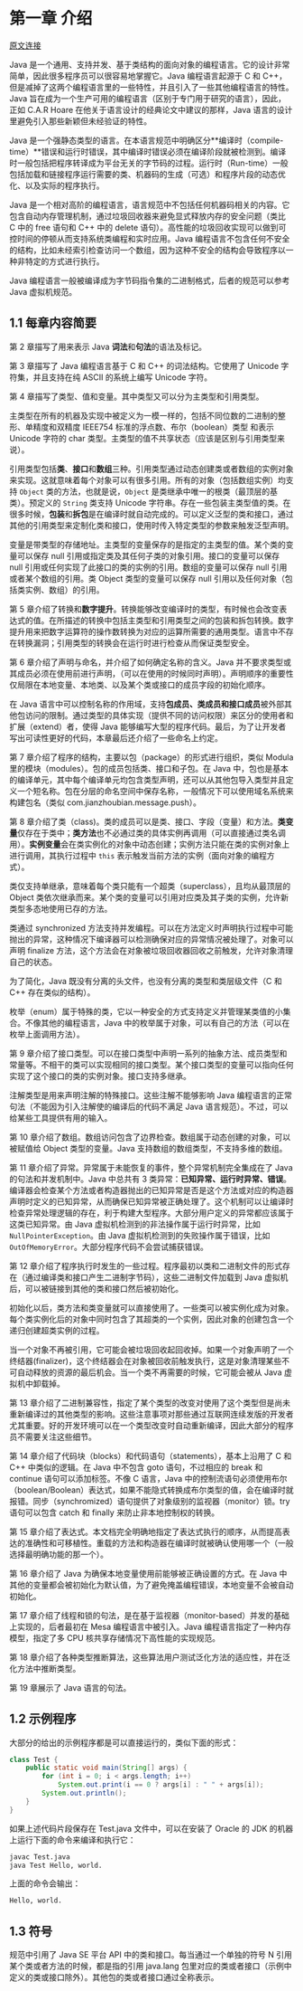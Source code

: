 # 第一章 介绍

[原文连接](https://docs.oracle.com/javase/specs/jls/se8/html/jls-1.html)

Java 是一个通用、支持并发、基于类结构的面向对象的编程语言。它的设计非常简单，因此很多程序员可以很容易地掌握它。Java 编程语言起源于 C 和 C++，但是减掉了这两个编程语言里的一些特性，并且引入了一些其他编程语言的特性。Java 旨在成为一个生产可用的编程语言（区别于专门用于研究的语言），因此，正如 C.A.R Hoare 在他关于语言设计的经典论文中建议的那样，Java 语言的设计里避免引入那些新颖但未经验证的特性。

Java 是一个强静态类型的语言。在本语言规范中明确区分**编译时（compile-time）**错误和运行时错误，其中编译时错误必须在编译阶段就被检测到。编译时一般包括把程序转译成为平台无关的字节码的过程。运行时（Run-time）一般包括加载和链接程序运行需要的类、机器码的生成（可选）和程序片段的动态优化、以及实际的程序执行。

Java 是一个相对高阶的编程语言，语言规范中不包括任何机器码相关的内容。它包含自动内存管理机制，通过垃圾回收器来避免显式释放内存的安全问题（类比 C 中的 free 语句和 C++ 中的 delete 语句）。高性能的垃圾回收实现可以做到可控时间的停顿从而支持系统类编程和实时应用。Java 编程语言不包含任何不安全的结构，比如未经索引检查访问一个数组，因为这种不安全的结构会导致程序以一种非特定的方式进行执行。

Java 编程语言一般被编译成为字节码指令集的二进制格式，后者的规范可以参考 Java 虚拟机规范。

## 1.1 每章内容简要

第 2 章描写了用来表示 Java **词法**和**句法**的语法及标记。

第 3 章描写了 Java 编程语言基于 C 和 C++ 的词法结构。它使用了 Unicode 字符集，并且支持在纯 ASCII 的系统上编写 Unicode 字符。

第 4 章描写了类型、值和变量。其中类型又可以分为主类型和引用类型。

主类型在所有的机器及实现中被定义为一模一样的，包括不同位数的二进制的整形、单精度和双精度 IEEE754 标准的浮点数、布尔（boolean）类型 和表示 Unicode 字符的 char 类型。主类型的值不共享状态（应该是区别与引用类型来说）。

引用类型包括**类**、**接口**和**数组**三种。引用类型通过动态创建类或者数组的实例对象来实现。这就意味着每个对象可以有很多引用。所有的对象（包括数组实例）均支持 `Object` 类的方法，也就是说，`Object` 是类继承中唯一的根类（最顶层的基类）。预定义的 `String` 类支持 Unicode 字符串。存在一些包装主类型值的类。在很多时候，**包装**和**拆包**是在编译时就自动完成的。可以定义泛型的类和接口，通过其他的引用类型来定制化类和接口，使用时传入特定类型的参数来触发泛型声明。

变量是带类型的存储地址。主类型的变量保存的是指定的主类型的值。某个类的变量可以保存 null 引用或指定类及其任何子类的对象引用。接口的变量可以保存 null 引用或任何实现了此接口的类的实例的引用。数组的变量可以保存 null 引用或者某个数组的引用。类 Object 类型的变量可以保存 null 引用以及任何对象（包括类实例、数组）的引用。

第 5 章介绍了转换和**数字提升**。转换能够改变编译时的类型，有时候也会改变表达式的值。在所描述的转换中包括主类型和引用类型之间的包装和拆包转换。数字提升用来把数字运算符的操作数转换为对应的运算所需要的通用类型。语言中不存在转换漏洞；引用类型的转换会在运行时进行检查从而保证类型安全。

第 6 章介绍了声明与命名，并介绍了如何确定名称的含义。Java 并不要求类型或其成员必须在使用前进行声明，（可以在使用的时候同时声明）。声明顺序的重要性仅局限在本地变量、本地类、以及某个类或接口的成员字段的初始化顺序。

在 Java 语言中可以控制名称的作用域，支持**包成员、类成员和接口成员**被外部其他包访问的限制。通过类型的具体实现（提供不同的访问权限）来区分的使用者和扩展（extend）者，使得 Java 能够编写大型的程序代码。最后，为了让开发者写出可读性更好的代码，本章最后还介绍了一些命名上约定。

第 7 章介绍了程序的结构，主要以包（package）的形式进行组织，类似 Modula 里的模块（modules）。包的成员包括类、接口和子包。在 Java 中，包也是基本的编译单元，其中每个编译单元均包含类型声明，还可以从其他包导入类型并且定义一个短名称。包在分层的命名空间中保存名称，一般情况下可以使用域名系统来构建包名（类似 com.jianzhoubian.message.push）。

第 8 章介绍了类（class)。类的成员可以是类、接口、字段（变量）和方法。**类变量**仅存在于类中；**类方法**也不必通过类的具体实例再调用（可以直接通过类名调用）。**实例变量**会在类实例化的对象中动态创建；实例方法只能在类的实例对象上进行调用，其执行过程中 `this` 表示触发当前方法的实例（面向对象的编程方式）。

类仅支持单继承，意味着每个类只能有一个超类（superclass），且均从最顶层的 Object 类依次继承而来。某个类的变量可以引用对应类及其子类的实例，允许新类型多态地使用已存的方法。

类通过 synchronized 方法支持并发编程。可以在方法定义时声明执行过程中可能抛出的异常，这种情况下编译器可以检测确保对应的异常情况被处理了。对象可以声明 finalize 方法，这个方法会在对象被垃圾回收器回收之前触发，允许对象清理自己的状态。

为了简化，Java 既没有分离的头文件，也没有分离的类型和类层级文件（C 和 C++ 存在类似的结构）。

枚举（enum）属于特殊的类，它以一种安全的方式支持定义并管理某类值的小集合。不像其他的编程语言，Java 中的枚举属于对象，可以有自己的方法（可以在枚举上面调用方法）。

第 9 章介绍了接口类型。可以在接口类型中声明一系列的抽象方法、成员类型和常量等。不相干的类可以实现相同的接口类型。某个接口类型的变量可以指向任何实现了这个接口的类的实例对象。接口支持多继承。

注解类型是用来声明注解的特殊接口。这些注解不能够影响 Java 编程语言的正常句法（不能因为引入注解使的编译后的代码不满足 Java 语言规范）。不过，可以给某些工具提供有用的输入。

第 10 章介绍了数组。数组访问包含了边界检查。数组属于动态创建的对象，可以被赋值给 Object 类型的变量。Java 支持数组的数组类型，不支持多维的数组。

第 11 章介绍了异常。异常属于未能恢复的事件，整个异常机制完全集成在了 Java 的句法和并发机制中。Java 中总共有 3 类异常：**已知异常、运行时异常、错误**。编译器会检查某个方法或者构造器抛出的已知异常是否是这个方法或对应的构造器声明时定义的已知异常，从而确保已知异常被正确处理了。这个机制可以让编译时检查异常处理逻辑的存在，利于构建大型程序。大部分用户定义的异常都应该属于这类已知异常。由 Java 虚拟机检测到的非法操作属于运行时异常，比如 `NullPointerException`。由 Java 虚拟机检测到的失败操作属于错误，比如 `OutOfMemoryError`。大部分程序代码不会尝试捕获错误。

第 12 章介绍了程序执行时发生的一些过程。程序最初以类和二进制文件的形式存在（通过编译类和接口产生二进制字节码），这些二进制文件加载到 Java 虚拟机后，可以被链接到其他的类和接口然后被初始化。

初始化以后，类方法和类变量就可以直接使用了。一些类可以被实例化成为对象。每个类实例化后的对象中同时包含了其超类的一个实例，因此对象的创建包含一个递归创建超类实例的过程。

当一个对象不再被引用，它可能会被垃圾回收起回收掉。如果一个对象声明了一个终结器(finalizer)，这个终结器会在对象被回收前触发执行，这是对象清理某些不可自动释放的资源的最后机会。当一个类不再需要的时候，它可能会被从 Java 虚拟机中卸载掉。

第 13 章介绍了二进制兼容性，指定了某个类型的改变对使用了这个类型但是尚未重新编译过的其他类型的影响。这些注意事项对那些通过互联网连续发版的开发者尤其重要。好的开发环境可以在一个类型改变时自动重新编译，因此大部分的程序员不需要关注这些细节。

第 14 章介绍了代码块（blocks）和代码语句（statements），基本上沿用了 C 和 C++ 中类似的逻辑。在 Java 中不包含 goto 语句，不过相应的 break 和 continue 语句可以添加标签。不像 C 语言，Java 中的控制流语句必须使用布尔（boolean/Boolean）表达式，如果不能隐式转换成布尔类型的值，会在编译时就报错。同步（synchromized）语句提供了对象级别的监视器（monitor）锁。try 语句可以包含 catch 和 finally 来防止非本地控制权的转换。

第 15 章介绍了表达式。本文档完全明确地指定了表达式执行的顺序，从而提高表达的准确性和可移植性。重载的方法和构造器在编译时就被确认使用哪一个（一般选择最明确功能的那一个）。

第 16 章介绍了 Java 为确保本地变量使用前能够被正确设置的方式。在 Java 中其他的变量都会被初始化为默认值，为了避免掩盖编程错误，本地变量不会被自动初始化。

第 17 章介绍了线程和锁的句法，是在基于监视器（monitor-based）并发的基础上实现的，后者最初在 Mesa 编程语言中被引入。Java 编程语言指定了一种内存模型，指定了多 CPU 核共享存储情况下高性能的实现规范。

第 18 章介绍了各种类型推断算法，这些算法用户测试泛化方法的适应性，并在泛化方法中推断类型。

第 19 章展示了 Java 语言的句法。

## 1.2 示例程序

大部分的给出的示例程序都是可以直接运行的，类似下面的形式：

```java
class Test {
    public static void main(String[] args) {
        for (int i = 0; i < args.length; i++)
            System.out.print(i == 0 ? args[i] : " " + args[i]);
        System.out.println();
    }
}
```

如果上述代码片段保存在 Test.java 文件中，可以在安装了 Oracle 的 JDK 的机器上运行下面的命令来编译和执行它：

```bash
javac Test.java
java Test Hello, world.
```

上面的命令会输出：

```bash
Hello, world.
```

## 1.3 符号

规范中引用了 Java SE 平台 API 中的类和接口。每当通过一个单独的符号 N 引用某个类或者方法的时候，都是指的引用 java.lang 包里对应的类或者接口（示例中定义的类或接口除外）。其他包的类或者接口通过全称表示。
